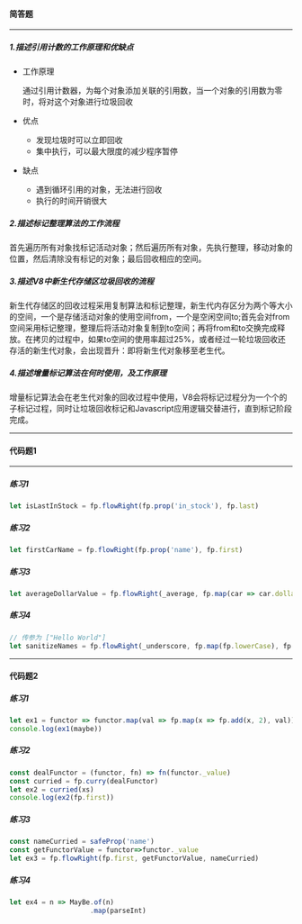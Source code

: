 #### 简答题

---

##### 1.描述引用计数的工作原理和优缺点

- 工作原理

  通过引用计数器，为每个对象添加关联的引用数，当一个对象的引用数为零时，将对这个对象进行垃圾回收

- 优点
  - 发现垃圾时可以立即回收
  - 集中执行，可以最大限度的减少程序暂停
- 缺点
  - 遇到循环引用的对象，无法进行回收
  - 执行的时间开销很大

##### 2.描述标记整理算法的工作流程

​	首先遍历所有对象找标记活动对象；然后遍历所有对象，先执行整理，移动对象的位置，然后清除没有标记的对象；最后回收相应的空间。

##### 3.描述V8中新生代存储区垃圾回收的流程

​	新生代存储区的回收过程采用复制算法和标记整理，新生代内存区分为两个等大小的空间，一个是存储活动对象的使用空间from，一个是空闲空间to;首先会对from空间采用标记整理，整理后将活动对象复制到to空间；再将from和to交换完成释放。在拷贝的过程中，如果to空间的使用率超过25%，或者经过一轮垃圾回收还存活的新生代对象，会出现晋升：即将新生代对象移至老生代。

##### 4.描述增量标记算法在何时使用，及工作原理

​	增量标记算法会在老生代对象的回收过程中使用，V8会将标记过程分为一个个的子标记过程，同时让垃圾回收标记和Javascript应用逻辑交替进行，直到标记阶段完成。

---

#### 代码题1

---

##### 练习1

```javascript
let isLastInStock = fp.flowRight(fp.prop('in_stock'), fp.last)
```

##### 练习2

```javascript
let firstCarName = fp.flowRight(fp.prop('name'), fp.first)
```

##### 练习3

```javascript
let averageDollarValue = fp.flowRight(_average, fp.map(car => car.dollar_value))
```

##### 练习4

```javascript
// 传参为 ["Hello World"]
let sanitizeNames = fp.flowRight(_underscore, fp.map(fp.lowerCase), fp.split(' '))
```

---

#### 代码题2

##### 练习1

```javascript
let ex1 = functor => functor.map(val => fp.map(x => fp.add(x, 2), val))
console.log(ex1(maybe))
```

##### 练习2

```javascript
const dealFunctor = (functor, fn) => fn(functor._value)
const curried = fp.curry(dealFunctor)
let ex2 = curried(xs)
console.log(ex2(fp.first))
```

##### 练习3

```javascript
const nameCurried = safeProp('name')
const getFunctorValue = functor=>functor._value
let ex3 = fp.flowRight(fp.first, getFunctorValue, nameCurried)
```

##### 练习4

```javascript
let ex4 = n => MayBe.of(n)
                    .map(parseInt)
```



